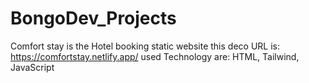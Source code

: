 # BongoDev_Projects
Comfort stay is the Hotel booking static website this deco URL is: https://comfortstay.netlify.app/
used Technology are: HTML, Tailwind, JavaScript
